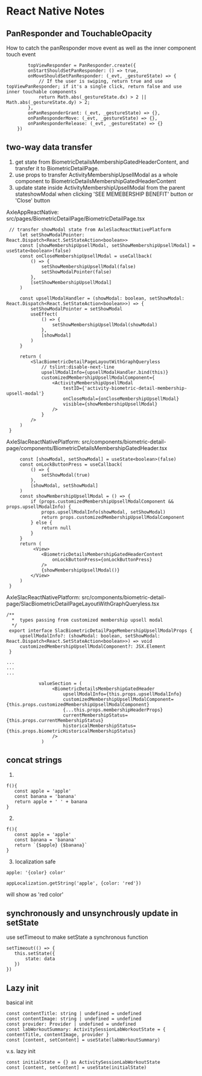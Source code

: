 # React Native Notes

## PanResponder and TouchableOpacity
How to catch the panResponder move event as well as the inner component touch event

```
        topViewResponder = PanResponder.create({
        onStartShouldSetPanResponder: () => true,
        onMoveShouldSetPanResponder: (_evt, _gestureState) => {
            // If the user is swiping, return true and use topViewPanResponder; if it's a single click, return false and use inner touchable components
            return Math.abs(_gestureState.dx) > 2 || Math.abs(_gestureState.dy) > 2;
        },
        onPanResponderGrant: (_evt, _gestureState) => {},
        onPanResponderMove: (_evt, _gestureState) => {},
        onPanResponderRelease: (_evt, _gestureState) => {}
    })

```

## two-way data transfer

1. get state from BiometricDetailsMembershipGatedHeaderContent, and transfer it to BiometricDetailPage.
2. use props to transfer ActivityMembershipUpsellModal as a whole component to BiometricDetailsMembershipGatedHeaderContent
3. update state inside ActivityMembershipUpsellModal from the parent stateshowModal when clicking 'SEE MEMEBERSHIP BENEFIT' button or 'Close' button

AxleAppReactNative: src/pages/BiometricDetailPage/BiometricDetailPage.tsx

```
 // transfer showModal state from AxleSlacReactNativePlatform
     let setShowModalPointer: React.Dispatch<React.SetStateAction<boolean>>
     const [showMembershipUpsellModal, setShowMembershipUpsellModal] = useState<boolean>(false)
     const onCloseMembershipUpsellModal = useCallback(
         () => {
             setShowMembershipUpsellModal(false)
             setShowModalPointer(false)
         },
         [setShowMembershipUpsellModal]
     )
  
     const upsellModalHandler = (showModal: boolean, setShowModal: React.Dispatch<React.SetStateAction<boolean>>) => {
         setShowModalPointer = setShowModal
         useEffect(
             () => {
                 setShowMembershipUpsellModal(showModal)
             },
             [showModal]
         )
     }
  
     return (
         <SlacBiometricDetailPageLayoutWithGraphQueryless
             // tslint:disable-next-line
             upsellModalInfo={upsellModalHandler.bind(this)}
             customizedMembershipUpsellModalComponent={
                 <ActivityMembershipUpsellModal
                     testID={'activity-biometric-detail-membership-upsell-modal'}
                     onCloseModal={onCloseMembershipUpsellModal}
                     visible={showMembershipUpsellModal}
                 />
             }
         />
     )
 }

```

AxleSlacReactNativePlatform: src/components/biometric-detail-page/components/BiometricDetailsMembershipGatedHeader.tsx

```
     const [showModal, setShowModal] = useState<boolean>(false)
     const onLockButtonPress = useCallback(
         () => {
             setShowModal(true)
         },
         [showModal, setShowModal]
     )
     const showMembershipUpsellModal = () => {
         if (props.customizedMembershipUpsellModalComponent && props.upsellModalInfo) {
             props.upsellModalInfo(showModal, setShowModal)
             return props.customizedMembershipUpsellModalComponent
         } else {
             return null
         }
     }
     return (
          <View>
             <BiometricDetailsMembershipGatedHeaderContent
                 onLockButtonPress={onLockButtonPress}
             />
             {showMembershipUpsellModal()}
         </View>
     )
 }
```

AxleSlacReactNativePlatform: src/components/biometric-detail-page/SlacBiometricDetailPageLayoutWithGraphQueryless.tsx

```
/**
  *  types passing from customized membership upsell modal
  */
 export interface SlacBiometricDetailPageMembershipUpsellModalProps {
     upsellModalInfo?: (showModal: boolean, setShowModal: React.Dispatch<React.SetStateAction<boolean>>) => void
     customizedMembershipUpsellModalComponent?: JSX.Element
 }

...
...
...

            valueSection = (
                 <BiometricDetailsMembershipGatedHeader
                     upsellModalInfo={this.props.upsellModalInfo}
                     customizedMembershipUpsellModalComponent={this.props.customizedMembershipUpsellModalComponent}
                     {...this.props.membershipHeaderProps}
                     currentMembershipStatus={this.props.currentMembershipStatus}
                     historicalMembershipStatus={this.props.biometricHistoricalMembershipStatus}
                 />
             )
```


## concat strings

1. 
```
f(){
   const apple = 'apple'
   const banana = 'banana'
   return apple + ' ' + banana
}
```

2. 
```
f(){
   const apple = 'apple'
   const banana = 'banana'
   return `{$apple} {$banana}`
}
```

3. localization safe
```
apple: '{color} color'

appLocalization.getString('apple', {color: 'red'})
```
will show as 'red color'

## synchronously and unsynchrously update in setState 

use setTimeout to make setState a synchronous function

```
setTimeout(() => {
   this.setState({
       state: data
   })
})
```

## Lazy init 

basical init
```
const contentTitle: string | undefined = undefined
const contentImage: string | undefined = undefined
const provider: Provider | undefined = undefined
const labWorkoutSummary: ActivitySessionLabWorkoutState = { contentTitle, contentImage, provider }
const [content, setContent] = useState(labWorkoutSummary)
```
v.s. lazy init
```  
const initialState = {} as ActivitySessionLabWorkoutState
const [content, setContent] = useState(initialState)
```
